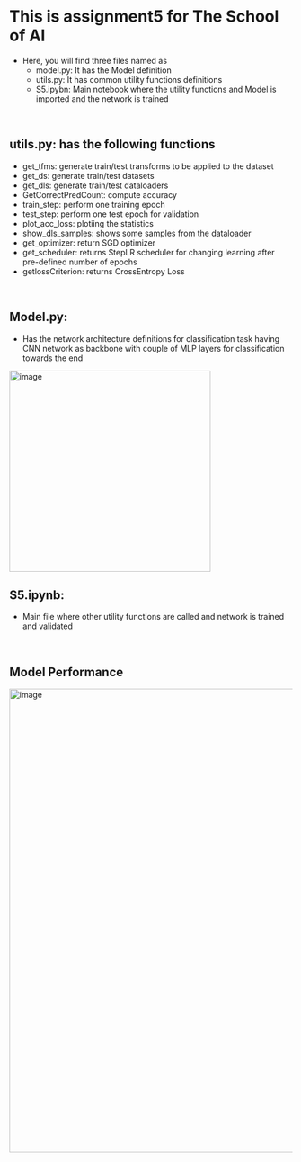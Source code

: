 # This is assignment5 for **The School of AI**
- Here, you will find three files named as
    - model.py: It has the Model definition
    - utils.py: It has common utility functions definitions
    - S5.ipybn: Main notebook where the utility functions and Model is imported and the network is trained

<br>

## utils.py: has the following functions
- get_tfms: generate train/test transforms to be applied to the dataset
- get_ds: generate train/test datasets
- get_dls: generate train/test dataloaders
- GetCorrectPredCount: compute accuracy
- train_step: perform one training epoch
- test_step: perform one test epoch for validation
- plot_acc_loss: plotiing the statistics
- show_dls_samples: shows some samples from the dataloader
- get_optimizer: return SGD optimizer
- get_scheduler: returns StepLR scheduler for changing learning after pre-defined number of epochs
- getlossCriterion: returns CrossEntropy Loss

<br>

## Model.py: 
- Has the network architecture definitions for classification task having CNN network as backbone with couple of MLP layers for classification towards the end <br>
<img width="358" alt="image" src="https://github.com/Sachin-Bharadwaj/TSAI-S5/assets/26499326/28d02fef-d14a-4910-bb50-351cd2058c2b">
<br>

## S5.ipynb:
- Main file where other utility functions are called and network is trained and validated
<br>

## Model Performance
<img width="825" alt="image" src="https://github.com/Sachin-Bharadwaj/TSAI-S5/assets/26499326/e41ad129-a26b-4436-8935-f6a654179d6b">





